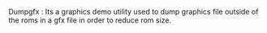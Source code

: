 
Dumpgfx : Its a graphics demo utility used to dump graphics file outside of the roms in a gfx file in order to reduce rom size.
